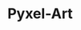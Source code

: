 ---
layout: post
title: Pyxel-Art
lien: https://github.com/DegrangeM/pyxel-art
description: >-
  Pyxel-Art est une banque d'exercices corrigés de programmation où les élèves doivent suivre un programme python dessinant un pixel-art.
image: >-
  https://user-images.githubusercontent.com/53106394/138447375-97773530-6f5d-4645-9e03-13130189fe4b.png
category: Ressource pédagogique
tags:
  - RessourcePédagogique
  - SNT
  - Python
---